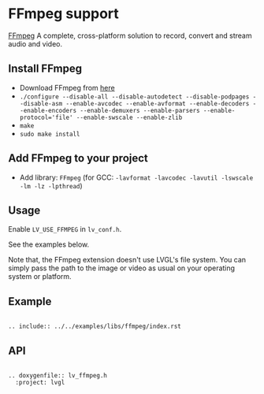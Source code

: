
# FFmpeg support
[FFmpeg](https://www.ffmpeg.org/) A complete, cross-platform solution to record, convert and stream audio and video.

## Install FFmpeg
- Download FFmpeg from [here](https://www.ffmpeg.org/download.html)
- `./configure --disable-all --disable-autodetect --disable-podpages --disable-asm --enable-avcodec --enable-avformat --enable-decoders --enable-encoders --enable-demuxers --enable-parsers --enable-protocol='file' --enable-swscale --enable-zlib`
- `make`
- `sudo make install`

## Add FFmpeg to your project
- Add library: `FFmpeg` (for GCC: `-lavformat -lavcodec -lavutil -lswscale -lm -lz -lpthread`)

## Usage

Enable `LV_USE_FFMPEG` in `lv_conf.h`.

See the examples below.

Note that, the FFmpeg extension doesn't use LVGL's file system.
You can simply pass the path to the image or video as usual on your operating system or platform.

## Example
```eval_rst

.. include:: ../../examples/libs/ffmpeg/index.rst

```

## API

```eval_rst

.. doxygenfile:: lv_ffmpeg.h
  :project: lvgl

```
